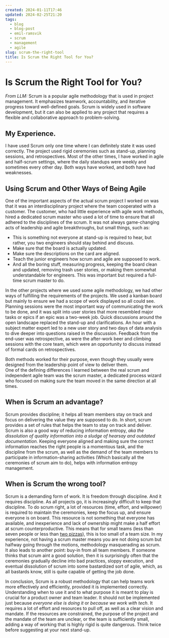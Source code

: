 ```yaml
---
created: 2024-01-11T17:46
updated: 2024-02-25T21:20
tags:
  - blog
  - blog-post
  - emil-ramsvik
  - scrum
  - management
  - agile
slug: scrum-the-right-tool
title: Is Scrum the Right Tool for You?
---
```


# Is Scrum the Right Tool for You?

*From LLM:*
Scrum is a popular agile methodology that is used in project management. It emphasizes teamwork, accountability, and iterative progress toward well-defined goals. Scrum is widely used in software development, but it can also be applied to any project that requires a flexible and collaborative approach to problem-solving.

## My Experience. 
I have used Scrum only one time where I can definitely state it was used correctly.  The project used rigid ceremonies such as stand-up, planning sessions, and retrospectives. Most of the other times, I have worked in agile and half-scrum settings, where the daily standups were weekly and sometimes every other day.  Both ways have worked, and both have had weaknesses. 

## Using Scrum and Other Ways of Being Agile
One of the important aspects of the actual scrum project I worked on was that it was an interdisciplinary project where the team cooperated with a customer. The customer, who had little experience with agile work methods, hired a dedicated scrum master who used a lot of time to ensure that all adhered to the disciplines of the scrum. 
It was not always game-changing acts of leadership and agile breakthroughs, but small things, such as:
- This is something not everyone at stand-up is required to hear, but rather, you two engineers should stay behind and discuss. 
- Make sure that the board is actually updated. 
- Make sure the descriptions on the card are aligned. 
- Teach the junior engineers how scrum and agile are supposed to work. 
- And all the boring stuff, measuring progress, keeping the board clean and updated, removing trash user stories, or making them somewhat understandable for engineers. 
This was important but required a full-time scrum master to do. 

In the other projects where we used some agile methodology, we had other ways of fulfilling the requirements of the projects. 
We used a kanban board but mainly to ensure we had a scope of work displayed so all could see. Planning sessions were the most important way of communicating the work to be done, and it was split into user stories that more resembled major tasks or epics if an epic was a two-week job. 
Quick discussions around the open landscape replaced the stand-up and clarifications.  An hour with a subject matter expert led to a new user story and two days of data analysis to dive deeper into questions raised in the discussion. 
Feedback from the end-user was retrospective, as were the after-work beer and climbing sessions with the core team, which were an opportunity to discuss instead of formal cards on retrospectives. 

Both methods worked for their purpose, even though they usually were designed from the leadership point of view to deliver them.  
One of the defining differences I learned between the real scrum and independent agile team was the scrum master, a dedicated process wizard who focused on making sure the team moved in the same direction at all times. 

## When is Scrum an advantage?

Scrum provides discipline; it helps all team members stay on track and focus on delivering the value they are supposed to do. 
In short, scrum provides a set of rules that helps the team to stay on track and deliver.
Scrum is also a good way of reducing information entropy, *aka the dissolution of quality information into a sludge of hearsay and outdated documentation.*  Keeping everyone aligned and making sure the correct information reaches the right people is a momentous task, and the discipline from the scrum, as well as the demand of the team members to participate in information-sharing activities (Which basically all the ceremonies of scrum aim to do), helps with information entropy management. 

## When is Scrum the wrong tool? 

Scrum is a demanding form of work. It is freedom through discipline. And it requires discipline. As all projects go, it is increasingly difficult to keep that discipline. To do scrum right, a lot of resources (time, effort, and willpower) is required to maintain the ceremonies, keep the focus up, and ensure everyone is on board. This resource is not something that everyone has available, and inexperience and lack of ownership might make a half effort at scrum counterproductive. This means that for small teams (less than seven people or less than [two pizzas](https://landing.directorpoint.com/blog/amazon-two-pizza-rule/)), this is too small of a team size. In my experience, not having a scrum master means you are not doing scrum but halfway going through the motions, methodology masquerading as scrum. It also leads to another point: buy-in from all team members. If someone thinks that scrum aint a good solution, then it is surprisingly often that the ceremonies gradually decline into bad practices, sloppy execution, and eventual dissolution of scrum into some bastardized sort of agile, which, as all bastards know, still is quite capable of getting the job done. 


In conclusion, Scrum is a robust methodology that can help teams work more effectively and efficiently, provided it is implemented correctly.  Understanding when to use it and to what purpose it is meant to play is crucial for a product owner and team leader. It should not be implemented just because *everyone else is doing it* or *because we work with tech*. It requires a lot of effort and resources to pull off, as well as a clear vision and mandate.  If the resources are constrained, the purpose of the project and the mandate of the team are unclear, or the team is sufficiently small, adding a way of working that is highly rigid is quite dangerous.  Think twice before suggesting at your next stand-up. 
